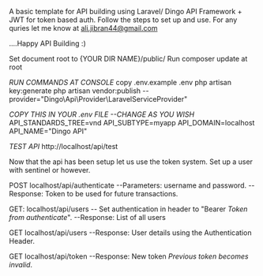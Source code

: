 A basic template for API building using Laravel/ Dingo API Framework + JWT for token based auth.
Follow the steps to set up and use.
For any quries let me know at ali.jibran44@gmail.com 

....Happy API Building :) 


Set document root to {YOUR DIR NAME}/public/
Run composer update at root

*RUN COMMANDS AT CONSOLE*
copy .env.example .env
php artisan key:generate
php artisan vendor:publish --provider="Dingo\Api\Provider\LaravelServiceProvider"


*COPY THIS IN YOUR .env FILE --CHANGE AS YOU WISH*
API_STANDARDS_TREE=vnd
API_SUBTYPE=myapp
API_DOMAIN=localhost
API_NAME="Dingo API"

*TEST API* 
http://localhost/api/test


Now that the api has been setup let us use the token system. Set up a user with sentinel or however.

POST localhost/api/authenticate
 --Parameters: username and password.
 --Response: Token to be used for future transactions.

GET: localhost/api/users
 -- Set authentication in header to "Bearer *Token from authenticate*".
 --Response: List of all users

GET localhost/api/users
 --Response: User details using the Authentication Header.

GET localhost/api/token
 --Response: New token *Previous token becomes invalid*.